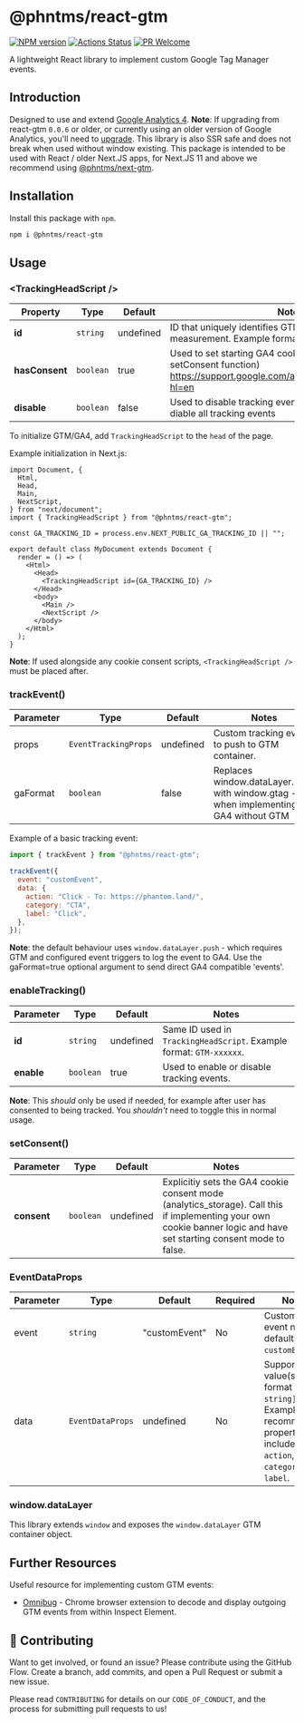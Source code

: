 # @phntms/react-gtm

[![NPM version][npm-image]][npm-url]
[![Actions Status][ci-image]][ci-url]
[![PR Welcome][npm-downloads-image]][npm-downloads-url]

A lightweight React library to implement custom Google Tag Manager events.

## Introduction

Designed to use and extend [Google Analytics 4](https://support.google.com/analytics/answer/10089681?hl=en). **Note**: If upgrading from react-gtm `0.0.6` or older, or currently using an older version of Google Analytics, you'll need to [upgrade](https://support.google.com/analytics/answer/9744165?hl=en). This library is also SSR safe and does not break when used without window existing. This package is intended to be used with React / older Next.JS apps, for Next.JS 11 and above we recommend using [@phntms/next-gtm](https://www.npmjs.com/package/@phntms/next-gtm).

## Installation

Install this package with `npm`.

```bash
npm i @phntms/react-gtm
```

## Usage

### &lt;TrackingHeadScript />

| Property    | Type      | Default   | Notes                                                                                                                                |
| -------------- | --------- | --------- | ----------------------------------------------------------------------------------------------------------------------------------|
| **id**         | `string`  | undefined | ID that uniquely identifies GTM Container or GA4 measurement. Example format: `GTM-xxxxxx` or `G-xxxxxx`.                                       |
| **hasConsent** | `boolean` | true      | Used to set starting GA4 cookie consent mode (see setConsent function) https://support.google.com/analytics/answer/9976101?hl=en  |
| **disable**    | `boolean` | false     | Used to disable tracking events. Use if you want to diable all tracking events                                                    |

To initialize GTM/GA4, add `TrackingHeadScript` to the `head` of the page.

Example initialization in Next.js:

```JSX
import Document, {
  Html,
  Head,
  Main,
  NextScript,
} from "next/document";
import { TrackingHeadScript } from "@phntms/react-gtm";

const GA_TRACKING_ID = process.env.NEXT_PUBLIC_GA_TRACKING_ID || "";

export default class MyDocument extends Document {
  render = () => (
    <Html>
      <Head>
        <TrackingHeadScript id={GA_TRACKING_ID} />
      </Head>
      <body>
        <Main />
        <NextScript />
      </body>
    </Html>
  );
}
```

**Note**: If used alongside any cookie consent scripts, `<TrackingHeadScript />` must be placed after.

### trackEvent()

| Parameter | Type                 | Default   | Notes                                                                                               |
| --------- | -------------------- | --------- | --------------------------------------------------------------------------------------------------- |
| props     | `EventTrackingProps` | undefined | Custom tracking event to push to GTM container.                                                     |
| gaFormat  | `boolean`            | false     | Replaces window.dataLayer.push with window.gtag - use when implementing GA4 without GTM             |

Example of a basic tracking event:

```javascript
import { trackEvent } from "@phntms/react-gtm";

trackEvent({
  event: "customEvent",
  data: {
    action: "Click - To: https://phantom.land/",
    category: "CTA",
    label: "Click",
  },
});
```
**Note**: the default behaviour uses `window.dataLayer.push` - which requires GTM and configured event triggers to log the event to GA4. 
Use the gaFormat=true optional argument to send direct GA4 compatible 'events'.

### enableTracking()

| Parameter  | Type      | Default   | Notes                                                               |
| ---------- | --------- | --------- | ------------------------------------------------------------------- |
| **id**     | `string`  | undefined | Same ID used in `TrackingHeadScript`. Example format: `GTM-xxxxxx`. |
| **enable** | `boolean` | true      | Used to enable or disable tracking events.                          |

**Note**: This _should_ only be used if needed, for example after user has consented to being tracked. You _shouldn't_ need to toggle this in normal usage.


### setConsent()

| Parameter  | Type      | Default   | Notes                                                                |
| ----------- | --------- | --------- | --------------------------------------------------------------------------------------------------------------------------------------------------------------------|
| **consent** | `boolean` | undefined | Explicitiy sets the GA4 cookie consent mode (analytics_storage). Call this if implementing your own cookie banner logic and have set starting consent mode to false. |

### EventDataProps

| Parameter | Type             | Default       | Required | Notes                                                                                                                                     |
| --------- | ---------------- | ------------- | -------- | ----------------------------------------------------------------------------------------------------------------------------------------- |
| event     | `string`         | "customEvent" | No       | Custom GTM event name, defaults to `customEvent`.                                                                                         |
| data      | `EventDataProps` | undefined     | No       | Supports any value(s) in the format `[key: string]: any`. Example of recommended properties to include; `action`, `category` and `label`. |

### window.dataLayer

This library extends `window` and exposes the `window.dataLayer` GTM container object.

## Further Resources

Useful resource for implementing custom GTM events:

- [Omnibug](https://chrome.google.com/webstore/detail/omnibug/bknpehncffejahipecakbfkomebjmokl?hl=en) - Chrome browser extension to decode and display outgoing GTM events from within Inspect Element.

## 🍰 Contributing

Want to get involved, or found an issue? Please contribute using the GitHub Flow. Create a branch, add commits, and open a Pull Request or submit a new issue.

Please read `CONTRIBUTING` for details on our `CODE_OF_CONDUCT`, and the process for submitting pull requests to us!

[npm-image]: https://img.shields.io/npm/v/@phntms/react-gtm.svg?style=flat-square&logo=react
[npm-url]: https://npmjs.org/package/@phntms/react-gtm
[npm-downloads-image]: https://img.shields.io/npm/dm/@phntms/react-gtm.svg
[npm-downloads-url]: https://npmcharts.com/compare/@phntms/react-gtm?minimal=true
[ci-image]: https://github.com/phantomstudios/react-gtm/workflows/Test/badge.svg
[ci-url]: https://github.com/phantomstudios/react-gtm/actions
